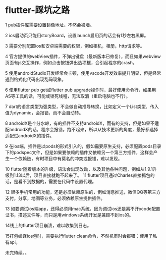 # flutter-踩坑之路

1 pub插件库需要设置镜像地址，不然会被墙。

2 ios启动页只能用storyBoard，设置launch启用页的话会有1秒左右黑屏。

3 需要分别配置ios和安卓端需要的权限，例如相机，相册，http请求等。

4 官方提供的webView插件，不弹出键盘（最新版本已修复），而且如果webview页面有js交互操作，例如点击按钮弹出选项框，会引起程序的crash。

5 使用androidStudio开发经常会卡顿，使用vscode开发效率提升明显，但是经常遇到格式化代码出现乱码现象。

6 使用flutter pub get或flutter pub upgrade操作时，最好使用命令行，如果用AS等工具的话，可能或锁死线程，无法取消（重启电脑也不行）。

7 dart的语言类型为强类型，不会做自动推导转换，比如定义一个List<Widget>类型，传入值为dynamic，会报错，而不会自动转。

8 androidX是个分水岭，有的插件不支持androidX，而有的支持，但是如果不适配androidX的话，程序会报错，跑不起来，所以从技术更新的角度，最好都选择适配过androidX的插件。

9 在ios端，插件是以pods的形式引入的，假如需要原生支持，必须配置pods目录下的podspec文件，但是如果要依赖的插件又依赖另一个第三方插件，这样会产生一个依赖链，有时项目中有莫名的冲突或报错，难以发现。

10 flutter随着版本的升级，语法会出现改动，以及其他各种问题，例如从1.9.1升级到1.13以后，项目直接就跑不起来了。
11 flutter项目通过Charles直接抓包的话，是看不到数据的，需要在代码中设置代理。

12 很多手机常用的功能，还是必须依赖原生的，例如消息推送，微信QQ等第三方支付，分享，地图等业务，必须依赖原生提供插件。

13 如要调试ios端app，还得必须用mac系统，因为调试ios还是离不开xcode配置证书，描述文件等，而只是用windows系统开发是兼顾不到ios的。

14线上的flutter项目崩溃，难以收集到日志。

15打包编译ios包时，需要执行flutter clean命令，不然机审时会报错：使用了私有api。

未完待续。。

